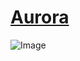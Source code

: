 # [Aurora](https://donpsabance.github.io/Aurora/)

![Image](https://github.com/donpsabance/Aurora/blob/master/Screen%20Shot%202020-09-11%20at%209.21.47%20AM.png)

